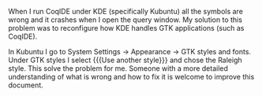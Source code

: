 When I run CoqIDE under KDE (specifically Kubuntu) all the symbols are wrong and it crashes when I open the query window.  My solution to this problem was to reconfigure how KDE handles GTK applications (such as CoqIDE).

In Kubuntu I go to System Settings -> Appearance -> GTK styles and fonts.  Under GTK styles I select {{{Use another style}}} and chose the Raleigh style.  This solve the problem for me.  Someone with a more detailed understanding of what is wrong and how to fix it is welcome to improve this document.
